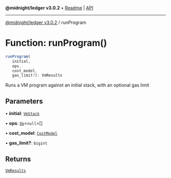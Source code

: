 **@midnight/ledger v3.0.2** • [Readme](../README.md) \| [API](../globals.md)

***

[@midnight/ledger v3.0.2](../README.md) / runProgram

# Function: runProgram()

```ts
runProgram(
   initial, 
   ops, 
   cost_model, 
   gas_limit?): VmResults
```

Runs a VM program against an initial stack, with an optional gas limit

## Parameters

• **initial**: [`VmStack`](../classes/VmStack.md)

• **ops**: [`Op`](../type-aliases/Op.md)\<`null`\>[]

• **cost\_model**: [`CostModel`](../classes/CostModel.md)

• **gas\_limit?**: `bigint`

## Returns

[`VmResults`](../classes/VmResults.md)
